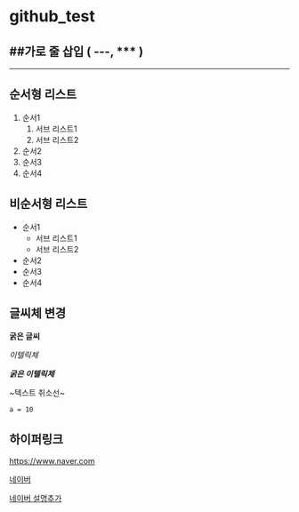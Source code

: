 # github_test

##가로 줄 삽입 ( ---, *** )
---
***

## 순서형 리스트
1. 순서1
    1. 서브 리스트1
    2. 서브 리스트2
3. 순서2
4. 순서3
5. 순서4
## 비순서형 리스트
- 순서1
  - 서브 리스트1
  - 서브 리스트2
- 순서2
- 순서3
- 순서4

## 글씨체 변경
**굵은 글씨** 

*이텔릭체* 

***굵은 이텔릭체*** 

~텍스트 취소선~ 

`a = 10`

## 하이퍼링크
<https://www.naver.com>

[네이버](https://www.naver.com)

[네이버 설명추가](https://www.naver.com "네이버로 이동")

